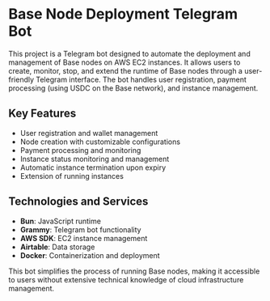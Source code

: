 # Base Node Deployment Telegram Bot

This project is a Telegram bot designed to automate the deployment and management of Base nodes on AWS EC2 instances. It allows users to create, monitor, stop, and extend the runtime of Base nodes through a user-friendly Telegram interface. The bot handles user registration, payment processing (using USDC on the Base network), and instance management.

## Key Features

- User registration and wallet management
- Node creation with customizable configurations
- Payment processing and monitoring
- Instance status monitoring and management
- Automatic instance termination upon expiry
- Extension of running instances

## Technologies and Services

- **Bun**: JavaScript runtime
- **Grammy**: Telegram bot functionality
- **AWS SDK**: EC2 instance management
- **Airtable**: Data storage
- **Docker**: Containerization and deployment

This bot simplifies the process of running Base nodes, making it accessible to users without extensive technical knowledge of cloud infrastructure management.
